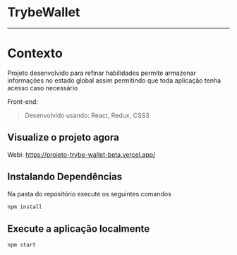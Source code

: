 # TrybeWallet
***

# Contexto
Projeto desenvolvido para refinar habilidades permite armazenar informações no estado global assim permitindo que toda aplicação tenha acesso caso necessário

Front-end:
> Desenvolvido usando: React, Redux, CSS3

## Visualize o projeto agora
Webi: https://projeto-trybe-wallet-beta.vercel.app/

## Instalando Dependências

Na pasta do repositório execute os seguintes comandos

```bash 
npm install
``` 
## Execute a aplicação localmente

```bash 
npm start
``` 
